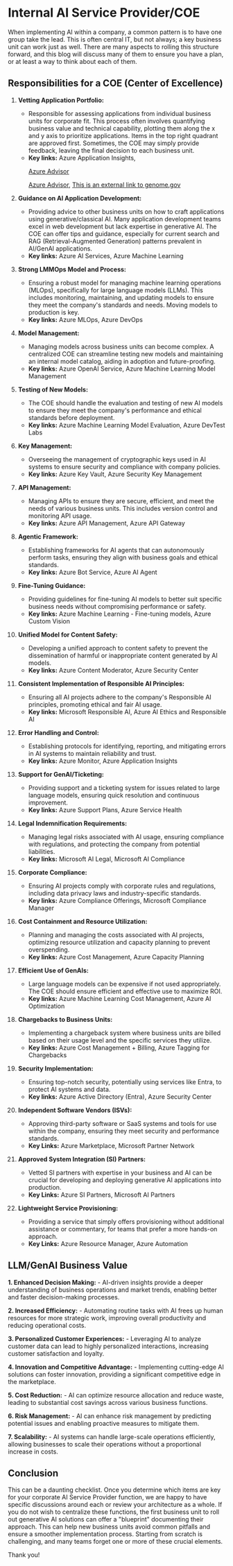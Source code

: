 <h1>Internal AI Service Provider/COE</h1>

<p>When implementing AI within a company, a common pattern is to have one group take the lead. This is often central IT, but not always; a key business unit can work just as well. There are many aspects to rolling this structure forward, and this blog will discuss many of them to ensure you have a plan, or at least a way to think about each of them.</p>

<h2>Responsibilities for a COE (Center of Excellence)</h2>

<ol>
<li><p><strong>Vetting Application Portfolio:</strong></p>

<ul>
<li>Responsible for assessing applications from individual business units for corporate fit. This process often involves quantifying business value and technical capability, plotting them along the x and y axis to prioritize applications. Items in the top right quadrant are approved first. Sometimes, the COE may simply provide feedback, leaving the final decision to each business unit.</li>
<li><strong>Key links:</strong> Azure Application Insights, 

[Azure Advisor](http://microsoft.com)

[Azure Advisor](http://microsoft.com/), [This is an external link to genome.gov](https://www.genome.gov/)</li>
</ul></li>
<li><p><strong>Guidance on AI Application Development:</strong></p>

<ul>
<li>Providing advice to other business units on how to craft applications using generative/classical AI. Many application development teams excel in web development but lack expertise in generative AI. The COE can offer tips and guidance, especially for current search and RAG (Retrieval-Augmented Generation) patterns prevalent in AI/GenAI applications.</li>
<li><strong>Key links:</strong> Azure AI Services, Azure Machine Learning</li>
</ul></li>
<li><p><strong>Strong LMMOps Model and Process:</strong></p>

<ul>
<li>Ensuring a robust model for managing machine learning operations (MLOps), specifically for large language models (LLMs). This includes monitoring, maintaining, and updating models to ensure they meet the company's standards and needs. Moving models to production is key.</li>
<li><strong>Key links:</strong> Azure MLOps, Azure DevOps</li>
</ul></li>
<li><p><strong>Model Management:</strong></p>

<ul>
<li>Managing models across business units can become complex. A centralized COE can streamline testing new models and maintaining an internal model catalog, aiding in adoption and future-proofing.</li>
<li><strong>Key links:</strong> Azure OpenAI Service, Azure Machine Learning Model Management</li>
</ul></li>
<li><p><strong>Testing of New Models:</strong></p>

<ul>
<li>The COE should handle the evaluation and testing of new AI models to ensure they meet the company's performance and ethical standards before deployment.</li>
<li><strong>Key links:</strong> Azure Machine Learning Model Evaluation, Azure DevTest Labs</li>
</ul></li>
<li><p><strong>Key Management:</strong></p>

<ul>
<li>Overseeing the management of cryptographic keys used in AI systems to ensure security and compliance with company policies.</li>
<li><strong>Key links:</strong> Azure Key Vault, Azure Security Key Management</li>
</ul></li>
<li><p><strong>API Management:</strong></p>

<ul>
<li>Managing APIs to ensure they are secure, efficient, and meet the needs of various business units. This includes version control and monitoring API usage.</li>
<li><strong>Key links:</strong> Azure API Management, Azure API Gateway</li>
</ul></li>
<li><p><strong>Agentic Framework:</strong></p>

<ul>
<li>Establishing frameworks for AI agents that can autonomously perform tasks, ensuring they align with business goals and ethical standards.</li>
<li><strong>Key links:</strong> Azure Bot Service, Azure AI Agent</li>
</ul></li>
<li><p><strong>Fine-Tuning Guidance:</strong></p>

<ul>
<li>Providing guidelines for fine-tuning AI models to better suit specific business needs without compromising performance or safety.</li>
<li><strong>Key links:</strong> Azure Machine Learning - Fine-tuning models, Azure Custom Vision</li>
</ul></li>
<li><p><strong>Unified Model for Content Safety:</strong></p>

<ul>
<li>Developing a unified approach to content safety to prevent the dissemination of harmful or inappropriate content generated by AI models.</li>
<li><strong>Key links:</strong> Azure Content Moderator, Azure Security Center</li>
</ul></li>
<li><p><strong>Consistent Implementation of Responsible AI Principles:</strong></p>

<ul>
<li>Ensuring all AI projects adhere to the company's Responsible AI principles, promoting ethical and fair AI usage.</li>
<li><strong>Key links:</strong> Microsoft Responsible AI, Azure AI Ethics and Responsible AI</li>
</ul></li>
<li><p><strong>Error Handling and Control:</strong></p>

<ul>
<li>Establishing protocols for identifying, reporting, and mitigating errors in AI systems to maintain reliability and trust.</li>
<li><strong>Key links:</strong> Azure Monitor, Azure Application Insights</li>
</ul></li>
<li><p><strong>Support for GenAI/Ticketing:</strong></p>

<ul>
<li>Providing support and a ticketing system for issues related to large language models, ensuring quick resolution and continuous improvement.</li>
<li><strong>Key links:</strong> Azure Support Plans, Azure Service Health</li>
</ul></li>
<li><p><strong>Legal Indemnification Requirements:</strong></p>

<ul>
<li>Managing legal risks associated with AI usage, ensuring compliance with regulations, and protecting the company from potential liabilities.</li>
<li><strong>Key links:</strong> Microsoft AI Legal, Microsoft AI Compliance</li>
</ul></li>
<li><p><strong>Corporate Compliance:</strong></p>

<ul>
<li>Ensuring AI projects comply with corporate rules and regulations, including data privacy laws and industry-specific standards.</li>
<li><strong>Key links:</strong> Azure Compliance Offerings, Microsoft Compliance Manager</li>
</ul></li>
<li><p><strong>Cost Containment and Resource Utilization:</strong></p>

<ul>
<li>Planning and managing the costs associated with AI projects, optimizing resource utilization and capacity planning to prevent overspending.</li>
<li><strong>Key links:</strong> Azure Cost Management, Azure Capacity Planning</li>
</ul></li>
<li><p><strong>Efficient Use of GenAIs:</strong></p>

<ul>
<li>Large language models can be expensive if not used appropriately. The COE should ensure efficient and effective use to maximize ROI.</li>
<li><strong>Key links:</strong> Azure Machine Learning Cost Management, Azure AI Optimization</li>
</ul></li>
<li><p><strong>Chargebacks to Business Units:</strong></p>

<ul>
<li>Implementing a chargeback system where business units are billed based on their usage level and the specific services they utilize.</li>
<li><strong>Key links:</strong> Azure Cost Management + Billing, Azure Tagging for Chargebacks</li>
</ul></li>
<li><p><strong>Security Implementation:</strong></p>

<ul>
<li>Ensuring top-notch security, potentially using services like Entra, to protect AI systems and data.</li>
<li><strong>Key links:</strong> Azure Active Directory (Entra), Azure Security Center</li>
</ul></li>
<li><p><strong>Independent Software Vendors (ISVs):</strong></p>

<ul>
<li>Approving third-party software or SaaS systems and tools for use within the company, ensuring they meet security and performance standards.</li>
<li><strong>Key Links:</strong> Azure Marketplace, Microsoft Partner Network</li>
</ul></li>
<li><p><strong>Approved System Integration (SI) Partners:</strong></p>

<ul>
<li>Vetted SI partners with expertise in your business and AI can be crucial for developing and deploying generative AI applications into production.</li>
<li><strong>Key Links:</strong> Azure SI Partners, Microsoft AI Partners</li>
</ul></li>
<li><p><strong>Lightweight Service Provisioning:</strong></p>

<ul>
<li>Providing a service that simply offers provisioning without additional assistance or commentary, for teams that prefer a more hands-on approach.</li>
<li><strong>Key Links:</strong> Azure Resource Manager, Azure Automation</li>
</ul></li>
</ol>

<h2>LLM/GenAI Business Value</h2>

<p><strong>1. Enhanced Decision Making:</strong>
   - AI-driven insights provide a deeper understanding of business operations and market trends, enabling better and faster decision-making processes.</p>

<p><strong>2. Increased Efficiency:</strong>
   - Automating routine tasks with AI frees up human resources for more strategic work, improving overall productivity and reducing operational costs.</p>

<p><strong>3. Personalized Customer Experiences:</strong>
   - Leveraging AI to analyze customer data can lead to highly personalized interactions, increasing customer satisfaction and loyalty.</p>

<p><strong>4. Innovation and Competitive Advantage:</strong>
   - Implementing cutting-edge AI solutions can foster innovation, providing a significant competitive edge in the marketplace.</p>

<p><strong>5. Cost Reduction:</strong>
   - AI can optimize resource allocation and reduce waste, leading to substantial cost savings across various business functions.</p>

<p><strong>6. Risk Management:</strong>
   - AI can enhance risk management by predicting potential issues and enabling proactive measures to mitigate them.</p>

<p><strong>7. Scalability:</strong>
   - AI systems can handle large-scale operations efficiently, allowing businesses to scale their operations without a proportional increase in costs.</p>

<h2>Conclusion</h2>

<p>This can be a daunting checklist. Once you determine which items are key for your corporate AI Service Provider function, we are happy to have specific discussions around each or review your architecture as a whole. If you do not wish to centralize these functions, the first business unit to roll out generative AI solutions can offer a "blueprint" documenting their approach. This can help new business units avoid common pitfalls and ensure a smoother implementation process. Starting from scratch is challenging, and many teams forget one or more of these crucial elements.</p>

<p>Thank you!</p>


[//]: # (These are reference links used in the body of this note and get stripped out when the markdown processor does its job. There is no need to format nicely because it shouldn't be seen. Thanks SO - http://stackoverflow.com/questions/4823468/store-comments-in-markdown-syntax)

   [dill]: <https://github.com/joemccann/dillinger>